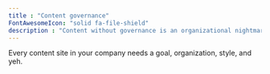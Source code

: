 ```yaml
---
title : "Content governance"
FontAwesomeIcon: "solid fa-file-shield"
description : "Content without governance is an organizational nightmare, unsustainable, and impossible to maintain."
---
```


<p>Every content site in your company needs a goal, organization, style, and yeh.</p>
